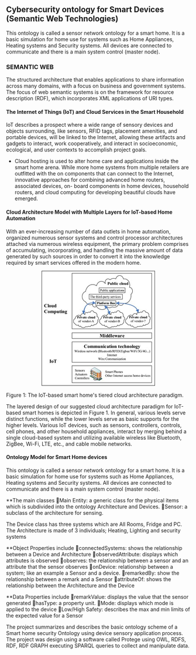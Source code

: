 ## Cybersecurity ontology for Smart Devices (Semantic Web Technologies)

This ontology is called a sensor network ontology for a smart home. It is a basic simulation for home use for systems such as Home Appliances, Heating systems and Security systems. All devices are connected to communicate and there is a main system control (master node).

### SEMANTIC WEB

The structured architecture that enables applications to share information across many domains, with a focus on business and government systems. The focus of web semantic systems is on the framework for resource description (RDF), which incorporates XML applications of URI types.

#### The Internet of Things (IoT) and Cloud Services in the Smart Household

IoT describes a prospect where a wide range of sensory devices and objects surrounding, like sensors, RFID tags, placement amenities, and portable devices, will be linked to the Internet, allowing these artifacts and gadgets to interact, work cooperatively, and interact in socioeconomic, ecological, and user contexts to accomplish project goals.

- Cloud hosting is used to alter home care and applications inside the smart home arena. While more home systems from multiple retailers are outfitted with the on components that can connect to the Internet, innovative approaches for combining advanced home routers, associated devices, on- board components in home devices, household routers, and cloud computing for developing beautiful clouds have emerged.

#### Cloud Architecture Model with Multiple Layers for IoT-based Home Automation

With an ever-increasing number of data outlets in home automation, organized numerous sensor systems and control processor architectures attached via numerous wireless equipment, the primary problem comprises of accumulating, incorporating, and handling the massive amount of data generated by such sources in order to convert it into the knowledge required by smart services offered in the modern home.

<p align="center">
  <img src="Image/Picture1.jpg" alt="alt text" />
</p>

Figure 1: The IoT-based smart home's tiered cloud architecture paradigm.

The layered design of our suggested cloud architecture paradigm for IoT-based smart homes is depicted in Figure 1. In general, various levels serve distinct functions, while the lower levels serve as basic supports for the higher levels. Various IoT devices, such as sensors, controllers, controls, cell phones, and other household appliances, interact by merging behind a single cloud-based system and utilizing available wireless like Bluetooth, ZigBee, Wi-Fi, LTE, etc., and cable mobile networks.

#### Ontology Model for Smart Home devices

This ontology is called a sensor network ontology for a smart home. It is a basic simulation for home use for systems such as Home Appliances, Heating systems and Security systems. All devices are connected to communicate and there is a main system control (master node).

\*\*The main classes
Main Entity: a generic class for the physical items which is subdivided into the ontology Architecture and Devices.
Sensor: a subclass of the architecture for sensing.

The Device class has three systems which are All Rooms, Fridge and PC. The Architecture is made of 3 individuals; Heating, Lighting and security systems

\*\*Object Properties include
connectedSystems: shows the relationship between a Device and Architecture
observedAttribute: displays which attributes is observed
observes: the relationship between a sensor and an attribute that the sensor observes
onDevice: relationship between a system; like an example a Sensor and a device.
remarkedBy: show the relationship between a remark and a Sensor
attributeOf: shows the relationship between the Architecture and the Device

\*\*Data Properties include
remarkValue: displays the value that the sensor generated
hasType: a property unit.
Mode: displays which mode is applied to the device
Low/High Safety: describes the max and min limits of the expected value for a Sensor

The project summarizes and describes the basic ontology scheme of a Smart home security Ontology using device sensory application process. The project was design using a software called Protege using OWL, RDFS, RDF, RDF GRAPH executing SPARQL queries to collect and manipulate data.
